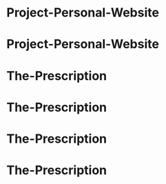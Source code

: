 # Project-Personal-Website
# Project-Personal-Website
# The-Prescription
# The-Prescription
# The-Prescription
# The-Prescription
